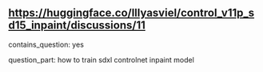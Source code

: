 ## https://huggingface.co/lllyasviel/control_v11p_sd15_inpaint/discussions/11

contains_question: yes

question_part: how to train sdxl controlnet inpaint model